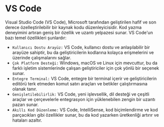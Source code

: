 # VS Code

Visual Studio Code (VS Code), Microsoft tarafından geliştirilen hafif ve son derece özelleştirilebilir bir kaynak kodu düzenleyicisidir. Kod yazma deneyimini artıran geniş bir özellik ve uzantı yelpazesi sunar. VS Code'un bazı temel özellikleri şunlardır:
* `Kullanıcı Dostu Arayüz:` VS Code, kullanıcı dostu ve anlaşılabilir bir arayüze sahiptir, bu da geliştiricilerin kodlarına kolayca erişmelerini ve üzerinde çalışmalarını sağlar. 
* `Çok Platform Desteği:` Windows, macOS ve Linux için mevcuttur, bu da farklı işletim sistemlerinde çalışan geliştiriciler için çok yönlü bir seçenek sunar.
* `Entegre Terminal:` VS Code, entegre bir terminal içerir ve geliştiricilerin editörü terk etmeden komut satırı araçları ve betikler çalıştırmasına olanak tanır.
* `Genişletilebilirlik:` VS Code, yeni işlevsellik, dil desteği ve çeşitli araçlar ve çerçevelerle entegrasyon için yüklenebilen zengin bir uzantı pazarı sunar.
* `Akıllı Kod Düzenleme:` VS Code, IntelliSense, kod biçimlendirme ve kod parçacıkları gibi özellikler sunar, bu da kod yazarken üretkenliği artırır ve hataları azaltır.




